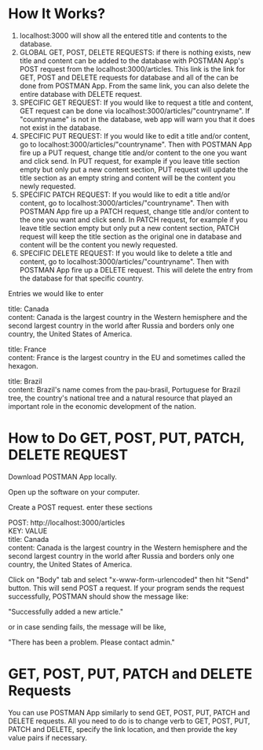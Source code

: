 How It Works?
===
1) localhost:3000 will show all the entered title and contents to the database.
2) GLOBAL GET, POST, DELETE REQUESTS: if there is nothing exists, new title and content can be added to the database with POSTMAN App's POST request from the localhost:3000/articles. This link is the link for GET, POST and DELETE requests for database and all of the can be done from POSTMAN App. From the same link, you can also delete the entire database with DELETE request.
3) SPECIFIC GET REQUEST: If you would like to request a title and content, GET request can be done via localhost:3000/articles/"countryname". If "countryname" is not in the database, web app will warn you that it does not exist in the database.
4) SPECIFIC PUT REQUEST: If you would like to edit a title and/or content, go to localhost:3000/articles/"countryname". Then with POSTMAN App fire up a PUT request, change title and/or content to the one you want and click send. In PUT request, for example if you leave title section empty but only put a new content section, PUT request will update the title section as an empty string and content will be the content you newly requested.
5) SPECIFIC PATCH REQUEST: If you would like to edit a title and/or content, go to localhost:3000/articles/"countryname". Then with POSTMAN App fire up a PATCH request, change title and/or content to the one you want and click send. In PATCH request, for example if you leave title section empty but only put a new content section, PATCH request will keep the title section as the original one in database and content will be the content you newly requested.
6) SPECIFIC DELETE REQUEST: If you would like to delete a title and content, go to localhost:3000/articles/"countryname". Then with POSTMAN App fire up a DELETE request. This will delete the entry from the database for that specific country.


Entries we would like to enter

title: Canada  
content: Canada is the largest country in the Western hemisphere and the second largest country in the world   after Russia and borders only one country, the United States of America.

title: France  
content: France is the largest country in the EU and sometimes called the hexagon.

title: Brazil  
content: Brazil's name comes from the pau-brasil, Portuguese for Brazil tree, the country's national tree and a natural resource that played an important role in the economic development of the nation.


How to Do GET, POST, PUT, PATCH, DELETE REQUEST
===

Download POSTMAN App locally.

Open up the software on your computer.

Create a POST request. enter these sections

POST: http://localhost:3000/articles  
KEY: VALUE  
title: Canada  
content: Canada is the largest country in the Western hemisphere and the second largest country in the world after Russia and borders only one country, the United States of America.

Click on "Body" tab and select "x-www-form-urlencoded" then hit "Send" button. This will send POST a request. If your program sends the request successfully, POSTMAN should show the message like:

"Successfully added a new article."

or in case sending fails, the message will be like,

"There has been a problem. Please contact admin."

GET, POST, PUT, PATCH and DELETE Requests
===

You can use POSTMAN App similarly to send GET, POST, PUT, PATCH and DELETE requests. All you need to do is to change verb to GET, POST, PUT, PATCH and DELETE, specify the link location, and then provide the key value pairs if necessary.